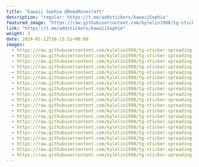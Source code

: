 ```yaml
---
title: "kawaii Sophie @DemaMinecraft"
description: "regular: https://t.me/addstickers/kawaiiSophie"
featured_image: "https://raw.githubusercontent.com/kylelin1998/tg-sticker-spreading-worldwide-images/main/img/b5c09099-4119-49c7-a1ab-3e9687f05da0.jpg"
link: "https://t.me/addstickers/kawaiiSophie"
weight: 3
date: 2024-01-12T16:15:51+08:00
images:
  - https://raw.githubusercontent.com/kylelin1998/tg-sticker-spreading-worldwide-images/main/img/b5c09099-4119-49c7-a1ab-3e9687f05da0.jpg
  - https://raw.githubusercontent.com/kylelin1998/tg-sticker-spreading-worldwide-images/main/img/a65a39fe-9d19-4609-b8f7-e7b202bac481.jpg
  - https://raw.githubusercontent.com/kylelin1998/tg-sticker-spreading-worldwide-images/main/img/3f3a2659-7ad8-4491-aa90-814359a3af52.jpg
  - https://raw.githubusercontent.com/kylelin1998/tg-sticker-spreading-worldwide-images/main/img/4b069479-6097-45ba-aec4-350f667a263d.jpg
  - https://raw.githubusercontent.com/kylelin1998/tg-sticker-spreading-worldwide-images/main/img/635d4b0a-3bf2-41dd-9790-1173ff3fec7b.jpg
  - https://raw.githubusercontent.com/kylelin1998/tg-sticker-spreading-worldwide-images/main/img/34e5890e-2e0e-4534-acf4-990425b1a1dd.jpg
  - https://raw.githubusercontent.com/kylelin1998/tg-sticker-spreading-worldwide-images/main/img/7dd8b70e-060b-4cc0-aa9c-692f5f0a8fd3.jpg
  - https://raw.githubusercontent.com/kylelin1998/tg-sticker-spreading-worldwide-images/main/img/e1735d43-4ed1-4f87-9850-6b488bdba9ed.jpg
  - https://raw.githubusercontent.com/kylelin1998/tg-sticker-spreading-worldwide-images/main/img/8fbd82fe-9c8d-4c60-b73a-fa7032ebbe54.jpg
  - https://raw.githubusercontent.com/kylelin1998/tg-sticker-spreading-worldwide-images/main/img/b91bb9cf-3c5a-4d3d-9825-916ee6974d20.jpg
  - https://raw.githubusercontent.com/kylelin1998/tg-sticker-spreading-worldwide-images/main/img/d5b8e50b-65b1-4222-8626-859fd81983a4.jpg
  - https://raw.githubusercontent.com/kylelin1998/tg-sticker-spreading-worldwide-images/main/img/3612b0b8-b0a4-4053-973c-3d0c132a9cc7.jpg
  - https://raw.githubusercontent.com/kylelin1998/tg-sticker-spreading-worldwide-images/main/img/d46454f7-fcfc-480a-a272-2f7da9915088.jpg
  - https://raw.githubusercontent.com/kylelin1998/tg-sticker-spreading-worldwide-images/main/img/cadfce38-c5e2-48bc-8b6a-a4965cea15a8.jpg
  - https://raw.githubusercontent.com/kylelin1998/tg-sticker-spreading-worldwide-images/main/img/ee6e439b-87a0-49d5-9b3e-a5c87510fce0.jpg
  - https://raw.githubusercontent.com/kylelin1998/tg-sticker-spreading-worldwide-images/main/img/aaaa51c5-e09b-4183-a2c9-3c430eefb7e2.jpg
  - https://raw.githubusercontent.com/kylelin1998/tg-sticker-spreading-worldwide-images/main/img/dde42053-7323-4911-b2b2-66f9012ec932.jpg
  - https://raw.githubusercontent.com/kylelin1998/tg-sticker-spreading-worldwide-images/main/img/73da0b90-4825-4e70-bf7e-710abd886497.jpg
  - https://raw.githubusercontent.com/kylelin1998/tg-sticker-spreading-worldwide-images/main/img/afde6426-0db0-450c-93dc-3ec4d248dbce.jpg
  - https://raw.githubusercontent.com/kylelin1998/tg-sticker-spreading-worldwide-images/main/img/e1ee9437-808f-463d-9c99-f13522579b58.jpg
---
```

